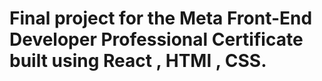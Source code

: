 # Final project for the Meta Front-End Developer Professional Certificate built using React , HTMl , CSS.
